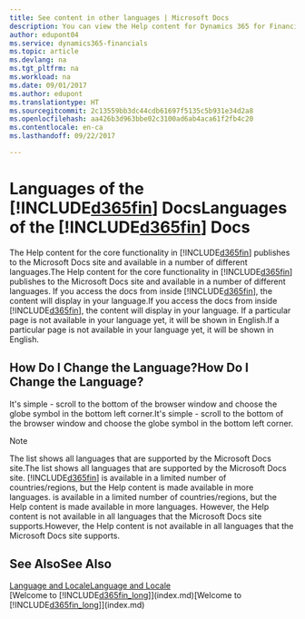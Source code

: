 ```yaml
---
title: See content in other languages | Microsoft Docs
description: You can view the Help content for Dynamics 365 for Financials in other languages.
author: edupont04
ms.service: dynamics365-financials
ms.topic: article
ms.devlang: na
ms.tgt_pltfrm: na
ms.workload: na
ms.date: 09/01/2017
ms.author: edupont
ms.translationtype: HT
ms.sourcegitcommit: 2c13559bb3dc44cdb61697f5135c5b931e34d2a8
ms.openlocfilehash: aa426b3d963bbe02c3100ad6ab4aca61f2fb4c20
ms.contentlocale: en-ca
ms.lasthandoff: 09/22/2017

---
```

# <a name="languages-of-the-included365finincludesd365finmdmd-docs"></a><span data-ttu-id="b7157-103">Languages of the [!INCLUDE[d365fin](includes/d365fin_md.md)] Docs</span><span class="sxs-lookup"><span data-stu-id="b7157-103">Languages of the [!INCLUDE[d365fin](includes/d365fin_md.md)] Docs</span></span>
<span data-ttu-id="b7157-104">The Help content for the core functionality in [!INCLUDE[d365fin](includes/d365fin_md.md)] publishes to the Microsoft Docs site and available in a number of different languages.</span><span class="sxs-lookup"><span data-stu-id="b7157-104">The Help content for the core functionality in [!INCLUDE[d365fin](includes/d365fin_md.md)] publishes to the Microsoft Docs site and available in a number of different languages.</span></span> <span data-ttu-id="b7157-105">If you access the docs from inside [!INCLUDE[d365fin](includes/d365fin_md.md)], the content will display in your language.</span><span class="sxs-lookup"><span data-stu-id="b7157-105">If you access the docs from inside [!INCLUDE[d365fin](includes/d365fin_md.md)], the content will display in your language.</span></span> <span data-ttu-id="b7157-106">If a particular page is not available in your language yet, it will be shown in English.</span><span class="sxs-lookup"><span data-stu-id="b7157-106">If a particular page is not available in your language yet, it will be shown in English.</span></span>

## <a name="how-do-i-change-the-language"></a><span data-ttu-id="b7157-107">How Do I Change the Language?</span><span class="sxs-lookup"><span data-stu-id="b7157-107">How Do I Change the Language?</span></span>
<span data-ttu-id="b7157-108">It's simple - scroll to the bottom of the browser window and choose the globe symbol in the bottom left corner.</span><span class="sxs-lookup"><span data-stu-id="b7157-108">It's simple - scroll to the bottom of the browser window and choose the globe symbol in the bottom left corner.</span></span>

> [!NOTE]  
> <span data-ttu-id="b7157-109">The list shows all languages that are supported by the Microsoft Docs site.</span><span class="sxs-lookup"><span data-stu-id="b7157-109">The list shows all languages that are supported by the Microsoft Docs site.</span></span> [!INCLUDE[d365fin](includes/d365fin_md.md)]<span data-ttu-id="b7157-110"> is available in a limited number of countries/regions, but the Help content is made available in more languages.</span><span class="sxs-lookup"><span data-stu-id="b7157-110"> is available in a limited number of countries/regions, but the Help content is made available in more languages.</span></span> <span data-ttu-id="b7157-111">However, the Help content is not available in all languages that the Microsoft Docs site supports.</span><span class="sxs-lookup"><span data-stu-id="b7157-111">However, the Help content is not available in all languages that the Microsoft Docs site supports.</span></span>

## <a name="see-also"></a><span data-ttu-id="b7157-112">See Also</span><span class="sxs-lookup"><span data-stu-id="b7157-112">See Also</span></span>
[<span data-ttu-id="b7157-113">Language and Locale</span><span class="sxs-lookup"><span data-stu-id="b7157-113">Language and Locale</span></span>](about-locale-language.md)  
<span data-ttu-id="b7157-114">[Welcome to [!INCLUDE[d365fin_long](includes/d365fin_long_md.md)]](index.md)</span><span class="sxs-lookup"><span data-stu-id="b7157-114">[Welcome to [!INCLUDE[d365fin_long](includes/d365fin_long_md.md)]](index.md)</span></span>  

